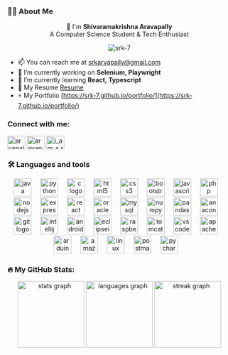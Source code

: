 <h3 align="left">👩‍💻  About Me</h3>

<p align="center">👋 I'm <b>Shivaramakrishna Aravapally</b> <br> A Computer Science Student & Tech Enthusiast</p>

<p align="center"> <img src="https://komarev.com/ghpvc/?username=srk-7&label=Profile%20views&color=0e75b6&style=flat" alt="srk-7" /> </p>

- 📫 You can reach me at [srkarvapally@gmail.com](mailto:srkarvapally@gmail.com "Email ID")
- 🔭 I’m currently working on **Selenium, Playwright**
- 🌱 I’m currently learning **React, Typescript**
- 📄 My Resume [Resume](https://drive.google.com/file/d/1h44KM_Jph5g0CLBuIB_P_k9Qr62oDcMh/view?usp=sharing)
- ⚡ My Portfolio [https://srk-7.github.io/portfolio/](https://srk-7.github.io/portfolio/)

<h3 align="left">Connect with me:</h3>
<p align="left">
<a href="https://twitter.com/arvapallysrk" target="blank"><img align="center" src="https://raw.githubusercontent.com/rahuldkjain/github-profile-readme-generator/master/src/images/icons/Social/twitter.svg" alt="arvapallysrk" height="30" width="40" /></a>
<a href="https://linkedin.com/in/aravapally-shivaramakrishna-990361210" target="blank"><img align="center" src="https://raw.githubusercontent.com/rahuldkjain/github-profile-readme-generator/master/src/images/icons/Social/linked-in-alt.svg" alt="aravapally-shivaramakrishna-990361210" height="30" width="40" /></a>
<a href="https://instagram.com/i_am_s.r.k" target="blank"><img align="center" src="https://raw.githubusercontent.com/rahuldkjain/github-profile-readme-generator/master/src/images/icons/Social/instagram.svg" alt="i_am_s.r.k" height="30" width="40" /></a>
</p>


<h3 align="left">🛠 Languages and tools</h3>

<div align="center">
  <img src="https://cdn.jsdelivr.net/gh/devicons/devicon/icons/java/java-original.svg" height="40" alt="java logo" title="Java"/>
  <img width="12" />
  <img src="https://cdn.jsdelivr.net/gh/devicons/devicon/icons/python/python-original.svg" height="40" alt="python logo" title="Python"/>
  <img width="12" />
  <img src="https://cdn.jsdelivr.net/gh/devicons/devicon/icons/c/c-original.svg" height="40" alt="c logo" title="C"/>
  <img width="12" />
  <img src="https://cdn.jsdelivr.net/gh/devicons/devicon/icons/html5/html5-original.svg" height="40" alt="html5 logo" title="HTML5"/>
  <img width="12" />
  <img src="https://cdn.jsdelivr.net/gh/devicons/devicon/icons/css3/css3-original.svg" height="40" alt="css3 logo" title="CSS"/>
  <img width="12" />
  <img src="https://cdn.jsdelivr.net/gh/devicons/devicon/icons/bootstrap/bootstrap-original.svg" height="40" alt="bootstrap logo" title="Bootstrap"/>
  <img width="12" />
  <img src="https://skillicons.dev/icons?i=js" height="40" alt="javascript logo" title="JavaScript"/>
  <img width="12" />
  <img src="https://skillicons.dev/icons?i=php" height="40" alt="php logo" title="PHP"/>
  <img width="12" />
  <img src="https://cdn.jsdelivr.net/gh/devicons/devicon/icons/nodejs/nodejs-original.svg" height="40" alt="nodejs logo" title="Node JS"/>
  <img width="12" />
  <img src="https://skillicons.dev/icons?i=express" height="40" alt="express logo" title="Express JS"/>
  <img width="12" />
  <img src="https://skillicons.dev/icons?i=react" height="40" alt="react logo" title="React JS"/>
  <img width="12" />
  <img src="https://cdn.jsdelivr.net/gh/devicons/devicon/icons/oracle/oracle-original.svg" height="40" alt="oracle logo" title="Oracle"/>
  <img width="12" /> 
  <img src="https://cdn.jsdelivr.net/gh/devicons/devicon/icons/mysql/mysql-original.svg" height="40" alt="mysql logo" title="MySQL"/>
  <img width="12" />
  <img src="https://cdn.jsdelivr.net/gh/devicons/devicon/icons/numpy/numpy-original.svg" height="40" alt="numpy logo" title="Numpy"/>
  <img width="12" />
  <img src="https://cdn.jsdelivr.net/gh/devicons/devicon/icons/pandas/pandas-original.svg" height="40" alt="pandas logo" title="Pandas"/>
  <img width="12" />
  <img src="https://cdn.simpleicons.org/anaconda/44A833" height="40" alt="anaconda logo" title="Anaconda"/>
  <img width="12" />
  <img src="https://cdn.jsdelivr.net/gh/devicons/devicon/icons/git/git-original.svg" height="40" alt="git logo" title="Git"/>
  <img width="12" />
  <img src="https://cdn.jsdelivr.net/gh/devicons/devicon/icons/intellij/intellij-original.svg" height="40" alt="intellij logo" title="IntelliJ IDEA"/>
  <img width="12" />
  <img src="https://skillicons.dev/icons?i=androidstudio" height="40" alt="androidstudio logo" title="Android Studio"/>
  <img width="12" />
  <img src="https://skillicons.dev/icons?i=eclipse" height="40" alt="eclipseide logo" title="Eclipse IDE"/>
  <img width="12" />
  <img src="https://cdn.jsdelivr.net/gh/devicons/devicon/icons/raspberrypi/raspberrypi-original.svg" height="40" alt="raspberrypi logo" title="Raspberry Pi"/>
  <img width="12" />
  <img src="https://cdn.jsdelivr.net/gh/devicons/devicon/icons/tomcat/tomcat-original.svg" height="40" alt="tomcat logo" title="Tomcat"/>
  <img width="12" />
  <img src="https://cdn.jsdelivr.net/gh/devicons/devicon/icons/vscode/vscode-original.svg" height="40" alt="vscode logo" title="Visual Studio Code"/>
  <img width="12" />
  <img src="https://cdn.simpleicons.org/apache/D22128" height="40" alt="apache logo" title="Apache"/>
  <img width="12" />
  <img src="https://skillicons.dev/icons?i=arduino" height="40" alt="arduino logo" title="Arduino"/>
  <img width="12" />
  <img src="https://skillicons.dev/icons?i=aws" height="40" alt="amazonwebservices logo" title="AWS"/>
  <img width="12" />
  <img src="https://skillicons.dev/icons?i=linux" height="40" alt="linux logo" title="Linux"/>
  <img width="12" />
  <img src="https://skillicons.dev/icons?i=postman" height="40" alt="postman logo" title="Postman"/>
  <img width="12" />
  <img src="https://cdn.jsdelivr.net/gh/devicons/devicon/icons/pycharm/pycharm-original.svg" height="40" alt="pycharm logo" title="PyCharm"/>
  <img width="12" />

</div>

<h3 align="left">🔥   My GitHub Stats:</h3>

<div align="center">
  <img src="https://github-readme-stats.vercel.app/api?username=srk-7&hide_title=false&hide_rank=false&show_icons=true&include_all_commits=true&count_private=true&disable_animations=false&theme=react&locale=en&hide_border=false&order=1" height="150" alt="stats graph"  />
  <img src="https://github-readme-stats.vercel.app/api/top-langs?username=srk-7&locale=en&hide_title=false&layout=compact&card_width=320&langs_count=5&theme=react&hide_border=false&order=2" height="150" alt="languages graph"  />
  <img src="https://streak-stats.demolab.com?user=srk-7&locale=en&mode=daily&theme=react&hide_border=false&border_radius=5&order=3" height="150" alt="streak graph"  />
</div>
